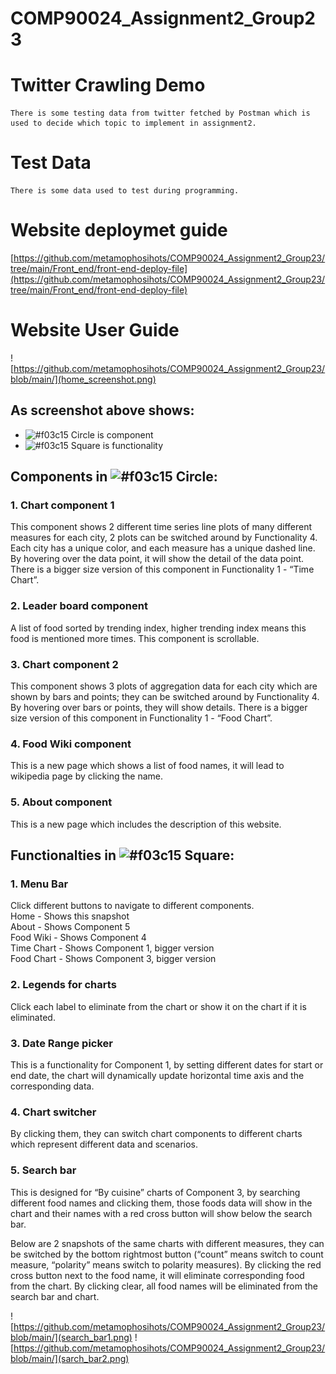 # COMP90024_Assignment2_Group23

# Twitter Crawling Demo
    There is some testing data from twitter fetched by Postman which is used to decide which topic to implement in assignment2.


# Test Data
    There is some data used to test during programming.
    
# Website deploymet guide
[https://github.com/metamophosihots/COMP90024_Assignment2_Group23/tree/main/Front_end/front-end-deploy-file](https://github.com/metamophosihots/COMP90024_Assignment2_Group23/tree/main/Front_end/front-end-deploy-file)

# Website User Guide

![https://github.com/metamophosihots/COMP90024_Assignment2_Group23/blob/main/](home_screenshot.png)
## As screenshot above shows:
* ![#f03c15](https://via.placeholder.com/15/f03c15/000000?text=+) Circle is component
* ![#f03c15](https://via.placeholder.com/15/f03c15/000000?text=+) Square is functionality

## Components in ![#f03c15](https://via.placeholder.com/15/f03c15/000000?text=+) Circle:
### 1. Chart component 1  
This component shows 2 different time series line plots of many different measures for each city, 2 plots can be switched around by Functionality 4. Each city has a unique color, and each measure has a unique dashed line. By hovering over the data point, it will show the detail of the data point. 
There is a bigger size version of this component in Functionality 1 - “Time Chart”.
### 2. Leader board component
A list of food sorted by trending index, higher trending index means this food is mentioned more times. This component is scrollable.
### 3. Chart component 2  
This component shows 3 plots of aggregation data for each city which are shown by bars and points; they can be switched around by Functionality 4. By hovering over bars or points, they will show details. 
There is a bigger size version of this component in Functionality 1 - “Food Chart”.
### 4. Food Wiki component  
This is a new page which shows a list of food names, it will lead to wikipedia page by clicking the name.
### 5. About component  
This is a new page which includes the description of this website.

## Functionalties in ![#f03c15](https://via.placeholder.com/15/f03c15/000000?text=+) Square:
### 1. Menu Bar
Click different buttons to navigate to different components.\
Home - Shows this snapshot\
About - Shows Component 5\
Food Wiki - Shows Component 4\
Time Chart - Shows Component 1, bigger version\
Food Chart - Shows Component 3, bigger version

### 2. Legends for charts
Click each label to eliminate from the chart or show it on the chart if it is eliminated.
### 3. Date Range picker
This is a functionality for Component 1, by setting different dates for start or end date, the chart will dynamically update horizontal time axis and the corresponding data.
### 4. Chart switcher
By clicking them, they can switch chart components to different charts which represent different data and scenarios.
### 5. Search bar
This is designed for “By cuisine” charts of Component 3, by searching different food names and clicking them, those foods data will show in the chart and their names with a red cross button will show below the search bar. 

Below are 2 snapshots of the same charts with different measures, they can be switched by the bottom rightmost button (“count” means switch to count measure, “polarity” means switch to polarity measures). By clicking the red cross button next to the food name, it will eliminate corresponding food from the chart. By clicking clear, all food names will be eliminated from the search bar and chart.

![https://github.com/metamophosihots/COMP90024_Assignment2_Group23/blob/main/](search_bar1.png)
![https://github.com/metamophosihots/COMP90024_Assignment2_Group23/blob/main/](sarch_bar2.png)

